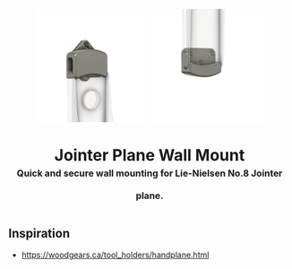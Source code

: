 <!-- 2024-06-09 -->

<p align="center">
  <img src="../../plans/jointer-plane-mount/images/wireframe0.png" width="40%"/>
  <img src="../../plans/jointer-plane-mount/images/wireframe1.png" width="40%"/>
</p>
<h1 align="center">
  Jointer Plane Wall Mount
  <br>
  <sup><sub><sup>Quick and secure wall mounting for Lie-Nielsen No.8 Jointer plane.<sup></sub>
</h1>

## Inspiration

- https://woodgears.ca/tool_holders/handplane.html
